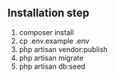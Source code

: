 ## Installation step

1. composer install
2. cp .env.example .env
3. php artisan vendor:publish
4. php artisan migrate
5. php artisan db:seed
